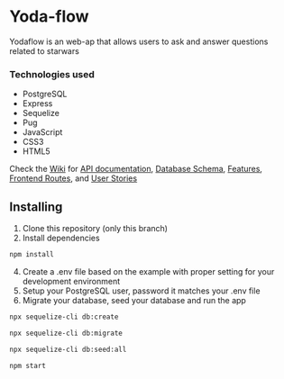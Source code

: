 # Yoda-flow

Yodaflow is an web-ap that allows users to ask and answer questions related to starwars

### Technologies used

* PostgreSQL
* Express
* Sequelize
* Pug
* JavaScript
* CSS3
* HTML5

Check the [Wiki](https://github.com/TastySatang/April-G2-Yoda-flow/wiki) for [API documentation](https://github.com/TastySatang/April-G2-Yoda-flow/wiki/API-Documentation), [Database Schema](https://github.com/TastySatang/April-G2-Yoda-flow/wiki/Database-Schema), [Features](https://github.com/TastySatang/April-G2-Yoda-flow/wiki/Features), [Frontend Routes](https://github.com/TastySatang/April-G2-Yoda-flow/wiki/Front-end-Routes), and [User Stories](https://github.com/TastySatang/April-G2-Yoda-flow/wiki/User-Stories)

## Installing
1. Clone this repository (only this branch)
2. Install dependencies
```bash
npm install
```
4. Create a .env file based on the example with proper setting for your development environment
5. Setup your PostgreSQL user, password it matches your .env file
7. Migrate your database, seed your database and run the app

```bash
npx sequelize-cli db:create
```

```bash
npx sequelize-cli db:migrate
```

```bash
npx sequelize-cli db:seed:all
```

```bash
npm start
```
